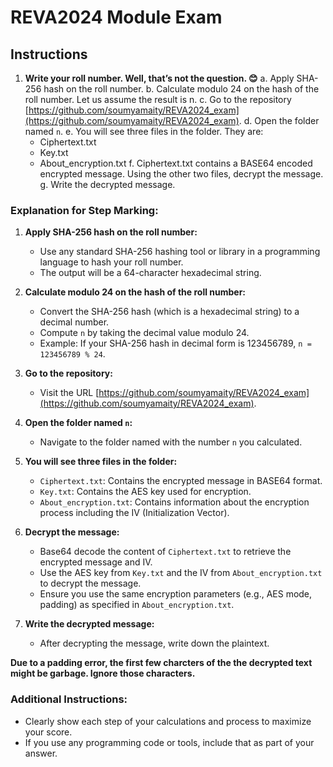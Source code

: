 ﻿# REVA2024 Module Exam

## Instructions

1. **Write your roll number. Well, that’s not the question. 😊**
   a. Apply SHA-256 hash on the roll number.
   b. Calculate modulo 24 on the hash of the roll number. Let us assume the result is n.
   c. Go to the repository [https://github.com/soumyamaity/REVA2024_exam](https://github.com/soumyamaity/REVA2024_exam).
   d. Open the folder named `n`.
   e. You will see three files in the folder. They are:
      - Ciphertext.txt
      - Key.txt
      - About_encryption.txt
   f. Ciphertext.txt contains a BASE64 encoded encrypted message. Using the other two files, decrypt the message.
   g. Write the decrypted message.

### Explanation for Step Marking:

1. **Apply SHA-256 hash on the roll number:**
   - Use any standard SHA-256 hashing tool or library in a programming language to hash your roll number.
   - The output will be a 64-character hexadecimal string.

2. **Calculate modulo 24 on the hash of the roll number:**
   - Convert the SHA-256 hash (which is a hexadecimal string) to a decimal number.
   - Compute `n` by taking the decimal value modulo 24.
   - Example: If your SHA-256 hash in decimal form is 123456789, `n = 123456789 % 24`.

3. **Go to the repository:**
   - Visit the URL [https://github.com/soumyamaity/REVA2024_exam](https://github.com/soumyamaity/REVA2024_exam).

4. **Open the folder named `n`:**
   - Navigate to the folder named with the number `n` you calculated.

5. **You will see three files in the folder:**
   - `Ciphertext.txt`: Contains the encrypted message in BASE64 format.
   - `Key.txt`: Contains the AES key used for encryption.
   - `About_encryption.txt`: Contains information about the encryption process including the IV (Initialization Vector).

6. **Decrypt the message:**
   - Base64 decode the content of `Ciphertext.txt` to retrieve the encrypted message and IV.
   - Use the AES key from `Key.txt` and the IV from `About_encryption.txt` to decrypt the message.
   - Ensure you use the same encryption parameters (e.g., AES mode, padding) as specified in `About_encryption.txt`.

7. **Write the decrypted message:**
   - After decrypting the message, write down the plaintext.

**Due to a padding error, the first few charcters of the the decrypted text might be garbage. Ignore those characters.**

### Additional Instructions:
- Clearly show each step of your calculations and process to maximize your score.
- If you use any programming code or tools, include that as part of your answer.
